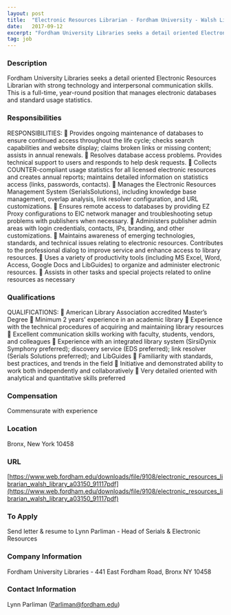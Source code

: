 ```yaml
---
layout: post
title:  "Electronic Resources Librarian - Fordham University - Walsh Library - Rose Hill Campus"
date:   2017-09-12
excerpt: "Fordham University Libraries seeks a detail oriented Electronic Resources Librarian with strong technology and interpersonal communication skills. This is a full-time, year-round position that manages electronic databases and standard usage statistics."
tag: job
---
```


### Description   

Fordham University Libraries seeks a detail oriented Electronic Resources Librarian with strong technology and interpersonal communication skills. This is a full-time, year-round position that manages electronic databases and standard usage statistics.


### Responsibilities   

RESPONSIBILITIES:
 Provides ongoing maintenance of databases to ensure continued access throughout the life cycle; checks search capabilities
and website display; claims broken links or missing content; assists in annual renewals.
 Resolves database access problems. Provides technical support to users and responds to help desk requests.
 Collects COUNTER-compliant usage statistics for all licensed electronic resources and creates annual reports; maintains
detailed information on statistics access (links, passwords, contacts).
 Manages the Electronic Resources Management System (SerialsSolutions), including knowledge base management, overlap
analysis, link resolver configuration, and URL customizations.
 Ensures remote access to databases by providing EZ Proxy configurations to EIC network manager and troubleshooting
setup problems with publishers when necessary.
 Administers publisher admin areas with login credentials, contacts, IPs, branding, and other customizations.
 Maintains awareness of emerging technologies, standards, and technical issues relating to electronic resources. Contributes
to the professional dialog to improve service and enhance access to library resources.
 Uses a variety of productivity tools (including MS Excel, Word, Access, Google Docs and LibGuides) to organize and
administer electronic resources.
 Assists in other tasks and special projects related to online resources as necessary


### Qualifications   

QUALIFICATIONS:
 American Library Association accredited Master’s Degree
 Minimum 2 years’ experience in an academic library
 Experience with the technical procedures of acquiring and maintaining library resources
 Excellent communication skills working with faculty, students, vendors, and colleagues
 Experience with an integrated library system (SirsiDynix Symphony preferred); discovery service (EDS preferred); link
resolver (Serials Solutions preferred); and LibGuides
 Familiarity with standards, best practices, and trends in the field
 Initiative and demonstrated ability to work both independently and collaboratively
 Very detailed oriented with analytical and quantitative skills preferred


### Compensation   

Commensurate with experience


### Location   

Bronx, New York 10458


### URL   

[https://www.web.fordham.edu/downloads/file/9108/electronic_resources_librarian_walsh_library_a03150_91117pdf](https://www.web.fordham.edu/downloads/file/9108/electronic_resources_librarian_walsh_library_a03150_91117pdf)

### To Apply   

Send letter & resume to Lynn Parliman - Head of Serials & Electronic Resources


### Company Information   

Fordham University Libraries - 441 East Fordham Road, Bronx NY 10458


### Contact Information   

Lynn Parliman (Parliman@fordham.edu)

